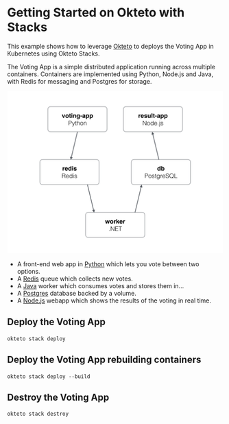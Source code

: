 # Getting Started on Okteto with Stacks

This example shows how to leverage [Okteto](https://github.com/okteto/okteto) to deploys the Voting App in Kubernetes using Okteto Stacks. 

<!-- This is the application used for the [How to Develop and Debug PHP Applications in Kubernetes](https://okteto.com/blog/how-to-develop-php-apps-in-kubernetes/) blog post. -->

The Voting App is a simple distributed application running across multiple containers. Containers are implemented using Python, Node.js and Java, with Redis for messaging and Postgres for storage.

![Architecture diagram](architecture.png)

* A front-end web app in [Python](/vote) which lets you vote between two options.
* A [Redis](https://hub.docker.com/_/redis/) queue which collects new votes.
* A [Java](/worker/src/main) worker which consumes votes and stores them in...
* A [Postgres](https://hub.docker.com/_/postgres/) database backed by a volume.
* A [Node.js](/result) webapp which shows the results of the voting in real time.


## Deploy the Voting App

```
okteto stack deploy
```

## Deploy the Voting App rebuilding containers

```
okteto stack deploy --build
```

## Destroy the Voting App

```
okteto stack destroy
```
